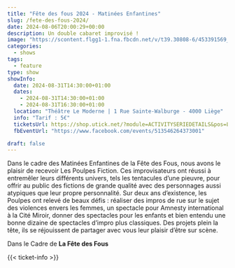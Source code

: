 ```yaml
---
title: "Fête des fous 2024 - Matinées Enfantines"
slug: /fete-des-fous-2024/
date: 2024-08-06T20:00:29+00:00
description: Un double cabaret improvisé !
image: "https://scontent.flgg1-1.fna.fbcdn.net/v/t39.30808-6/453391569_456704723856773_8760383162146271771_n.jpg?_nc_cat=110&ccb=1-7&_nc_sid=75d36f&_nc_ohc=9c9Eq5Q0TT0Q7kNvgHtfvht&_nc_ht=scontent.flgg1-1.fna&oh=00_AYA8UOzFXr1mf0H1SjSpE-cGzcq8_1GygaqHoYDoBQ8klQ&oe=66C3AA84"
categories:
  - shows
tags:
  - feature
type: show  
showInfo:
  date: 2024-08-31T14:30:00+01:00
  dates:
    - 2024-08-31T14:30:00+01:00
    - 2024-08-31T16:30:00+01:00
  location: "Théâtre Le Moderne | 1 Rue Sainte-Walburge - 4000 Liège" 
  info: "Tarif : 5€"
  ticketsUrl: https://shop.utick.net/?module=ACTIVITYSERIEDETAILS&pos=LEMODERNE&s=734B543B-F5D6-569D-6ACE-52E724B0DEED
  fbEventUrl: "https://www.facebook.com/events/513546264373001"

draft: false
---
```


Dans le cadre des Matinées Enfantines de la Fête des Fous, nous avons le plaisir de recevoir Les Poulpes Fiction.
Ces improvisateurs ont réussi à entremêler leurs différents univers, tels les tentacules d’une pieuvre, pour offrir au public des fictions de grande qualité avec des personnages aussi atypiques que leur propre personnalité. Sur deux ans d’existence, les Poulpes ont relevé de beaux défis : réaliser des impros de rue sur le sujet des violences envers les femmes, un spectacle pour Amnesty international à la Cité Miroir, donner des spectacles pour les enfants et bien entendu une bonne dizaine de spectacles d’impro plus classiques. Des projets plein la tête, ils se réjouissent de partager avec vous leur plaisir d’être sur scène.

Dans le Cadre de **La Fête des Fous**

{{< ticket-info >}}